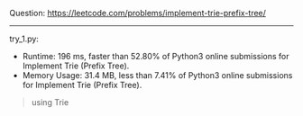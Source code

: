 Question: https://leetcode.com/problems/implement-trie-prefix-tree/

---

try_1.py:
* Runtime: 196 ms, faster than 52.80% of Python3 online submissions for Implement Trie (Prefix Tree).
* Memory Usage: 31.4 MB, less than 7.41% of Python3 online submissions for Implement Trie (Prefix Tree).

> using Trie
